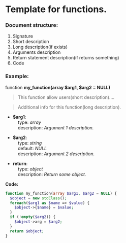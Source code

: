 Template for functions.
=======================
### Document structure:
1. Signature
2. Short description
3. Long description(if exists)
4. Arguments description
5. Return statement description(if returns something)
6. Code

### Example:

function **my_function(array $arg1, $arg2 = NULL)**

> This function allow users(short description)....

> Additional info for this function(long description).

* **$arg1**:\
&nbsp;&nbsp;&nbsp;&nbsp;type: _array_\
&nbsp;&nbsp;&nbsp;&nbsp;description: _Argument 1 description._
* **$arg2**:\
&nbsp;&nbsp;&nbsp;&nbsp;type: _string_\
&nbsp;&nbsp;&nbsp;&nbsp;default: _NULL_\
&nbsp;&nbsp;&nbsp;&nbsp;description: _Argument 2 description._

* **return**:\
&nbsp;&nbsp;&nbsp;&nbsp;type: _object_\
&nbsp;&nbsp;&nbsp;&nbsp;description: _Return some object._

**Code:**
```php
function my_function(array $arg1, $arg2 = NULL) {
  $object = new stdClass();
  foreach($arg1 as $name => $value) {
    $object->{$name} = $value;
  }
  if (!empty($arg2)) {
    $object->arg = $arg2;
  }
  return $object;
}
```
